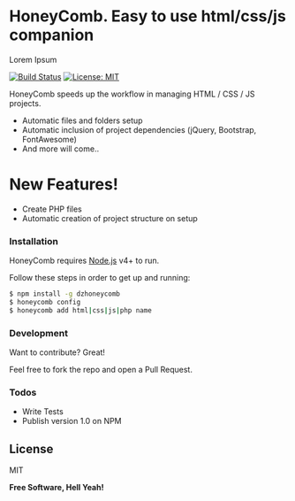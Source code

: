 # HoneyComb. Easy to use html/css/js companion
Lorem Ipsum

[![Build Status](https://travis-ci.org/FilippoCalabrese/HoneyComb.svg?branch=master)](https://travis-ci.org/FilippoCalabrese/HoneyComb)  [![License: MIT](https://img.shields.io/badge/License-MIT-yellow.svg)](https://opensource.org/licenses/MIT)

HoneyComb speeds up the workflow in managing HTML / CSS / JS projects.

  - Automatic files and folders setup
  - Automatic inclusion of project dependencies (jQuery, Bootstrap, FontAwesome)
  - And more will come..

# New Features!

  - Create PHP files
  - Automatic creation of project structure on setup

### Installation

HoneyComb requires [Node.js](https://nodejs.org/) v4+ to run.

Follow these steps in order to get up and running:

```sh
$ npm install -g dzhoneycomb
$ honeycomb config
$ honeycomb add html|css|js|php name
```

### Development

Want to contribute? Great!

Feel free to fork the repo and open a Pull Request.



### Todos

 - Write Tests
 - Publish version 1.0 on NPM

License
----

MIT


**Free Software, Hell Yeah!**
